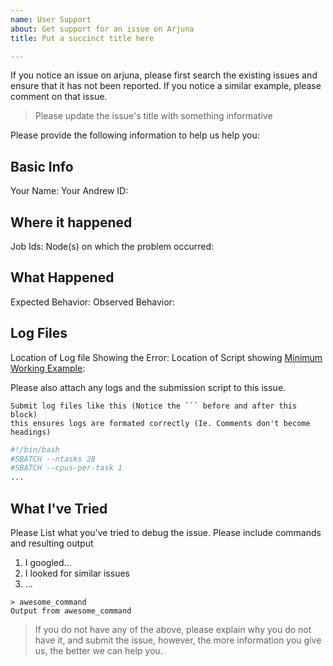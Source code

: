 ```yaml
---
name: User Support
about: Get support for an issue on Arjuna
title: Put a succinct title here

---
```

If you notice an issue on arjuna, please first search the existing issues and ensure that it has not been reported. If you notice a similar example, please comment on that issue.

> Please update the issue's title with something informative

Please provide the following information to help us help you:

## Basic Info
Your Name: 
Your Andrew ID:

## Where it happened
Job Ids:
Node(s) on which the problem occurred:

## What Happened
Expected Behavior:
Observed Behavior:

## Log Files
Location of Log file Showing the Error:
Location of Script showing [Minimum Working Example]:

Please also attach any logs and the submission script to this issue.

```log # 'log' here because it's a log file
Submit log files like this (Notice the ``` before and after this block)
this ensures logs are formated correctly (Ie. Comments don't become headings)

```

```bash # 'bash' here it's a bash script
#!/bin/bash
#SBATCH --ntasks 28
#SBATCH --cpus-per-task 1
...

```

[Minimum Working Example]: https://en.wikipedia.org/wiki/Minimal_working_example

## What I've Tried

Please List what you've tried to debug the issue. Please include commands and resulting output

1) I googled...
2) I looked for similar issues
3) ...

```shell # 'shell' here because we're showing a shell command
> awesome_command
Output from awesome_command
```

> If you do not have any of the above, please explain why you do not have it, and submit the issue, however, the more information you give us, the better we can help you.
